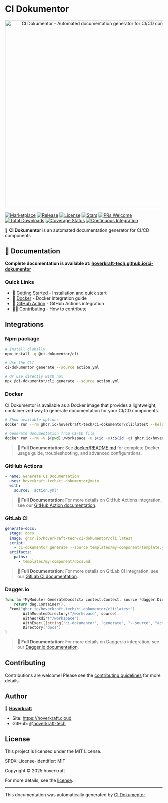 # CI Dokumentor

<p align="center">
  <a href="https://github.com/hoverkraft-tech/ci-dokumentor" target="_blank"><img src="https://repository-images.githubusercontent.com/967387766/275872f7-f4bc-40f8-b3d2-4a39496728bc" width="600" alt="CI Dokumentor - Automated documentation generator for CI/CD components" /></a>
</p>

<!-- badges:start -->

[![Marketplace](https://img.shields.io/badge/Marketplace-ci--dokumentor-blue?logo=github-actions)](https://github.com/marketplace/actions/ci-dokumentor)
[![Release](https://img.shields.io/github/v/release/hoverkraft-tech/ci-dokumentor)](https://github.com/hoverkraft-tech/ci-dokumentor/releases)
[![License](https://img.shields.io/github/license/hoverkraft-tech/ci-dokumentor)](http://choosealicense.com/licenses/mit/)
[![Stars](https://img.shields.io/github/stars/hoverkraft-tech/ci-dokumentor?style=social)](https://img.shields.io/github/stars/hoverkraft-tech/ci-dokumentor?style=social)
[![PRs Welcome](https://img.shields.io/badge/PRs-welcome-brightgreen.svg)](https://github.com/hoverkraft-tech/ci-dokumentor/blob/main/CONTRIBUTING.md)
[![Total Downloads](https://img.shields.io/npm/dm/@ci-dokumentor/cli)](https://www.npmjs.com/package/@ci-dokumentor/cli)
[![Coverage Status](https://codecov.io/gh/hoverkraft-tech/ci-dokumentor/branch/main/graph/badge.svg)](https://codecov.io/gh/hoverkraft-tech/ci-dokumentor)
[![Continuous Integration](https://github.com/hoverkraft-tech/ci-dokumentor/actions/workflows/main-ci.yml/badge.svg)](https://github.com/hoverkraft-tech/ci-dokumentor/actions/workflows/main-ci.yml)

<!-- badges:end -->

📢 **CI Dokumentor** is an automated documentation generator for CI/CD components

## 📖 Documentation

**Complete documentation is available at: [hoverkraft-tech.github.io/ci-dokumentor](https://hoverkraft-tech.github.io/ci-dokumentor)**

### Quick Links

- 🚀 [Getting Started](./docs/content/getting-started/installation.md) - Installation and quick start
- 🐳 [Docker](./docs/content/integrations/docker.md) - Docker integration guide
- 🔧 [GitHub Action](./docs/content/integrations/github-action.md) - GitHub Actions integration
- 👨‍💻 [Contributing](./docs/content/developers/contributing.md) - How to contribute

## Integrations

### Npm package

```bash
# Install globally
npm install -g @ci-dokumentor/cli

# Use the CLI
ci-dokumentor generate --source action.yml

# Or use directly with npx
npx @ci-dokumentor/cli generate --source action.yml
```

### Docker

CI Dokumentor is available as a Docker image that provides a lightweight, containerized way to generate documentation for your CI/CD components.

```bash
# Show available options
docker run --rm ghcr.io/hoverkraft-tech/ci-dokumentor/cli:latest --help

# Generate documentation from CI/CD file
docker run --rm -v $(pwd):/workspace -u $(id -u):$(id -g) ghcr.io/hoverkraft-tech/ci-dokumentor/cli:latest generate --source /workspace/action.yml
```

> **📖 Full Documentation**: See [docker/README.md](docker/README.md) for complete Docker usage guide, troubleshooting, and advanced configurations.

### GitHub Actions

```yaml
- name: Generate CI Documentation
  uses: hoverkraft-tech/ci-dokumentor@main
  with:
    source: 'action.yml'
```

> **📖 Full Documentation**: For more details on GitHub Actions integration, see our [GitHub Action documentation](./packages/docs/content/integrations/github-action.md).

### GitLab CI

```yaml
generate-docs:
  stage: docs
  image: ghcr.io/hoverkraft-tech/ci-dokumentor/cli:latest
  script:
    - ci-dokumentor generate --source templates/my-component/template.yml
  artifacts:
    paths:
      - templates/my-component/docs.md
```

> **📖 Full Documentation**: For more details on GitLab CI integration, see our [GitLab CI documentation](./packages/docs/content/integrations/gitlab-ci.md).

### Dagger.io

```go
func (m *MyModule) GenerateDocs(ctx context.Context, source *dagger.Directory) *dagger.Directory {
    return dag.Container().
  From("ghcr.io/hoverkraft-tech/ci-dokumentor/cli:latest").
        WithMountedDirectory("/workspace", source).
        WithWorkdir("/workspace").
        WithExec([]string{"ci-dokumentor", "generate", "--source", "action.yml"}).
        Directory("docs")
}
```

> **📖 Full Documentation**: For more details on Dagger.io integration, see our [Dagger.io documentation](./packages/docs/content/integrations/dagger.md).

<!-- contributing:start -->

## Contributing

Contributions are welcome! Please see the [contributing guidelines](https://github.com/hoverkraft-tech/ci-dokumentor/blob/main/CONTRIBUTING.md) for more details.

<!-- contributing:end -->

## Author

👤 **[Hoverkraft](https://hoverkraft.cloud)**

- Site: <https://hoverkraft.cloud>
- GitHub: [@hoverkraft-tech](https://github.com/hoverkraft-tech)

<!-- license:start -->

## License

This project is licensed under the MIT License.

SPDX-License-Identifier: MIT

Copyright © 2025 hoverkraft

For more details, see the [license](http://choosealicense.com/licenses/mit/).

<!-- license:end -->
<!-- generated:start -->

---

This documentation was automatically generated by [CI Dokumentor](https://github.com/hoverkraft-tech/ci-dokumentor).

<!-- generated:end -->
